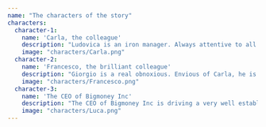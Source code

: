 ```yaml
---
name: "The characters of the story"
characters:
  character-1:
    name: 'Carla, the colleague' 
    description: "Ludovica is an iron manager. Always attentive to all the details, she is a tireless worker."
    image: "characters/Carla.png"
  character-2:
    name: 'Francesco, the brilliant colleague'
    description: "Giorgio is a real obnoxious. Envious of Carla, he is always ready to underline his every mistake. Really the colleague you would NOT want to have!"
    image: "characters/Francesco.png"
  character-3:
    name: 'The CEO of Bigmoney Inc'
    description: "The CEO of Bigmoney Inc is driving a very well established company, which Ludovica has been negotiating for some time for an acquisition."
    image: "characters/Luca.png"
---
```

